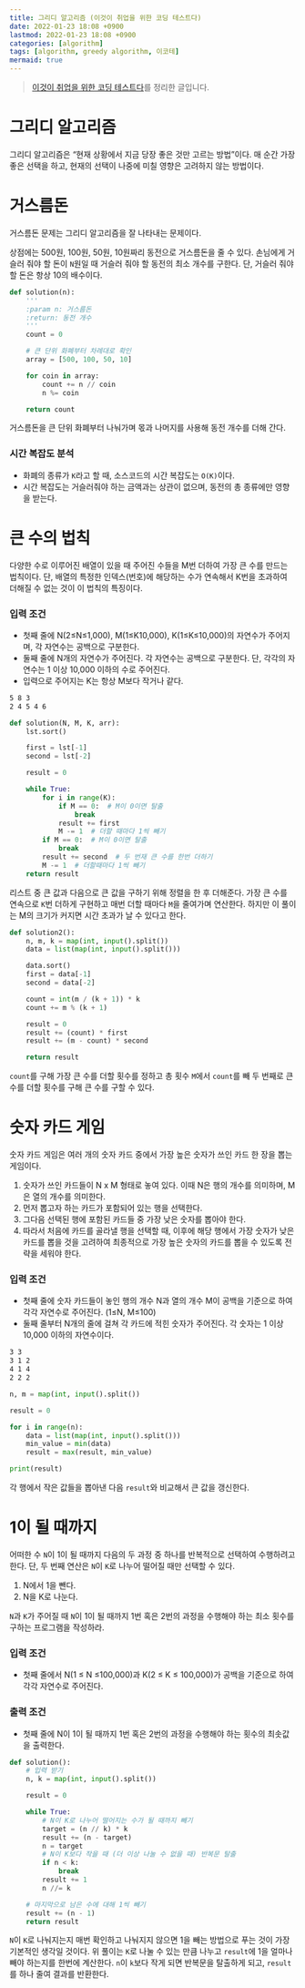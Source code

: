 ```yaml
---
title: 그리디 알고리즘 (이것이 취업을 위한 코딩 테스트다)
date: 2022-01-23 18:08 +0900
lastmod: 2022-01-23 18:08 +0900
categories: [algorithm]
tags: [algorithm, greedy algorithm, 이코테]
mermaid: true
---
```


> [이것이 취업을 위한 코딩 테스트다](https://www.youtube.com/playlist?list=PLRx0vPvlEmdAghTr5mXQxGpHjWqSz0dgC)를 정리한 글입니다.

# 그리디 알고리즘

그리디 알고리즘은 “현재 상황에서 지금 당장 좋은 것만 고르는 방법”이다. 매 순간 가장 좋은 선택을 하고, 현재의 선택이 나중에 미칠 영향은 고려하지 않는 방법이다.

# 거스름돈

거스름돈 문제는 그리디 알고리즘을 잘 나타내는 문제이다.

상점에는 500원, 100원, 50원, 10원짜리 동전으로 거스름돈을 줄 수 있다. 손님에게 거슬러 줘야 할 돈이 `N`원일 때 거슬러 줘야 할 동전의 최소 개수를 구한다. 단, 거슬러 줘야 할 돈은 항상 10의 배수이다.

```python
def solution(n):
    '''
    :param n: 거스름돈
    :return: 동전 개수
    '''
    count = 0

    # 큰 단위 화폐부터 차례대로 확인
    array = [500, 100, 50, 10]

    for coin in array:
        count += n // coin
        n %= coin

    return count
```

거스름돈을 큰 단위 화폐부터 나눠가며 몫과 나머지를 사용해 동전 개수를 더해 간다.

### 시간 복잡도 분석

- 화폐의 종류가 `K`라고 할 때, 소스코드의 시간 복잡도는 `O(K)`이다.
- 시간 복잡도는 거슬러줘야 하는 금액과는 상관이 없으며, 동전의 총 종류에만 영향을 받는다.

# 큰 수의 법칙

다양한 수로 이루어진 배열이 있을 때 주어진 수들을 M번 더하여 가장 큰 수를 만드는 법칙이다. 단, 배열의 특정한 인덱스(번호)에 해당하는 수가 연속해서 K번을 초과하여 더해질 수 없는 것이 이 법칙의 특징이다.

### 입력 조건

- 첫째 줄에 N(2≤N≤1,000), M(1≤K10,000), K(1≤K≤10,000)의 자연수가 주어지며, 각 자연수는 공백으로 구분한다.
- 둘째 줄에 N개의 자연수가 주어진다. 각 자연수는 공백으로 구분한다. 단, 각각의 자연수는 1 이상 10,000 이하의 수로 주어진다.
- 입력으로 주어지는 K는 항상 M보다 작거나 같다.

```bash
5 8 3
2 4 5 4 6
```

```python
def solution(N, M, K, arr):
    lst.sort()

    first = lst[-1]
    second = lst[-2]

    result = 0

    while True:
        for i in range(K):
            if M == 0:  # M이 0이면 탈출
                break
            result += first
            M -= 1  # 더할 때마다 1씩 빼기
        if M == 0:  # M이 0이면 탈출
            break
        result += second  # 두 번재 큰 수를 한번 더하기
        M -= 1  # 더할때마다 1씩 빼기
    return result
```

리스트 중 큰 값과 다음으로 큰 값을 구하기 위해 정렬을 한 후 더해준다. 가장 큰 수를 연속으로 `K`번 더하게 구현하고 매번 더할 때마다 `M`을 줄여가며 연산한다. 하지만 이 풀이는 M의 크기가 커지면 시간 초과가 날 수 있다고 한다.

```python
def solution2():
    n, m, k = map(int, input().split())
    data = list(map(int, input().split()))

    data.sort()
    first = data[-1]
    second = data[-2]

    count = int(m / (k + 1)) * k
    count += m % (k + 1)

    result = 0
    result += (count) * first
    result += (m - count) * second

    return result
```

`count`를 구해 가장 큰 수를 더할 횟수를 정하고 총 횟수 `M`에서 `count`를 빼 두 번째로 큰 수를 더할 횟수를 구해 큰 수를 구할 수 있다.

# 숫자 카드 게임

숫자 카드 게임은 여러 개의 숫자 카드 중에서 가장 높은 숫자가 쓰인 카드 한 장을 뽑는 게임이다.

1. 숫자가 쓰인 카드들이 N x M 형태로 놓여 있다. 이때 N은 행의 개수를 의미하며, M은 열의 개수를 의미한다.
2. 먼저 뽑고자 하는 카드가 포함되어 있는 행을 선택한다.
3. 그다음 선택된 행에 포함된 카드들 중 가장 낮은 숫자를 뽑아야 한다.
4. 따라서 처음에 카드를 골라낼 행을 선택할 때, 이후에 해당 행에서 가장 숫자가 낮은 카드를 뽑을 것을 고려하여 최종적으로 가장 높은 숫자의 카드를 뽑을 수 있도록 전략을 세워야 한다.

### 입력 조건

- 첫째 줄에 숫자 카드들이 놓인 행의 개수 N과 열의 개수 M이 공백을 기준으로 하여 각각 자연수로 주어진다. (1≤N, M≤100)
- 둘째 줄부터 N개의 줄에 걸쳐 각 카드에 적힌 숫자가 주어진다. 각 숫자는 1 이상 10,000 이하의 자연수이다.

```bash
3 3
3 1 2
4 1 4
2 2 2
```

```python
n, m = map(int, input().split())

result = 0

for i in range(n):
    data = list(map(int, input().split()))
    min_value = min(data)
    result = max(result, min_value)

print(result)
```

각 행에서 작은 값들을 뽑아낸 다음 `result`와 비교해서 큰 값을 갱신한다.

# 1이 될 때까지

어떠한 수 `N`이 1이 될 때까지 다음의 두 과정 중 하나를 반복적으로 선택하여 수행하려고 한다. 단, 두 번째 연산은 `N`이 `K`로 나누어 떨어질 때만 선택할 수 있다.

1. N에서 1을 뺀다.
2. N을 K로 나눈다.

`N`과 `K`가 주어질 때 `N`이 1이 될 때까지 1번 혹은 2번의 과정을 수행해야 하는 최소 횟수를 구하는 프로그램을 작성하라.

### 입력 조건

- 첫째 줄에서 N(1 ≤ N ≤100,000)과 K(2 ≤ K ≤ 100,000)가 공백을 기준으로 하여 각각 자연수로 주어진다.

### 출력 조건

- 첫째 줄에 N이 1이 될 때까지 1번 혹은 2번의 과정을 수행해야 하는 횟수의 최솟값을 출력한다.

```python
def solution():
    # 입력 받기
    n, k = map(int, input().split())

    result = 0

    while True:
        # N이 K로 나누어 떨어지는 수가 될 때까지 빼기
        target = (n // k) * k
        result += (n - target)
        n = target
        # N이 K보다 작을 때 (더 이상 나눌 수 없을 때) 반복문 탈출
        if n < k:
            break
        result += 1
        n //= k

    # 마지막으로 남은 수에 대해 1씩 빼기
    result += (n - 1)
    return result
```

`N`이 `K`로 나눠지는지 매번 확인하고 나눠지지 않으면 1을 빼는 방법으로 푸는 것이 가장 기본적인 생각일 것이다. 위 풀이는 `K`로 나눌 수 있는 만큼 나누고 `result`에 1을 얼마나 빼야 하는지를 한번에 계산한다. `n`이 `k`보다 작게 되면 반복문을 탈출하게 되고, `result`를 하나 줄여 결과를 반환한다.
